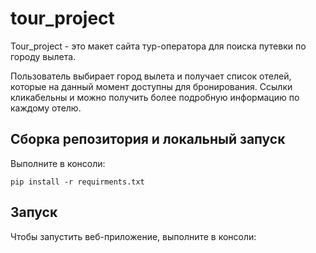 # tour_project

Tour_project - это макет сайта тур-оператора для поиска путевки по городу вылета.

Пользователь выбирает город вылета и получает список отелей, которые на данный момент доступны для бронирования. 
Ссылки кликабельны и можно получить более подробную информацию по каждому отелю. 

## Сборка репозитория и локальный запуск

Выполните в консоли:

``` git clone https://github.com/imaevam/tour_project.git
pip install -r requirments.txt
```

## Запуск
Чтобы запустить веб-приложение, выполните в консоли:


```  python3 app.py 
```
